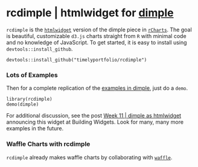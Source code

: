 # rcdimple | htmlwidget for [dimple](http://dimplejs.org)

`rcdimple` is the [`htmlwidget`](http://htmlwidgets.org) version of the dimple piece in [`rCharts`](http://rcharts.io).  The goal is beautiful, customizable `d3.js` charts straight from `R` with minimal code and no knowledge of JavaScript.  To get started, it is easy to install using `devtools::install_github`.

```
devtools::install_github("timelyportfolio/rcdimple")
```

### Lots of Examples
Then for a complete replication of the [examples in dimple](http://dimplejs.org/examples_index.html), just do a `demo`.

```
library(rcdimple)
demo(dimple)
```

For additional discussion, see the post [Week 11 | dimple as htmlwidget](www.buildingwidgets.com/blog/2015/3/18/week-11-dimple-as-htmlwidget) announcing this widget at Building Widgets.  Look for many, many more examples in the future.

### Waffle Charts with rcdimple

`rcdimple` already makes waffle charts by collaborating with [`waffle`](https://github.com/hrbrmstr/waffle).
